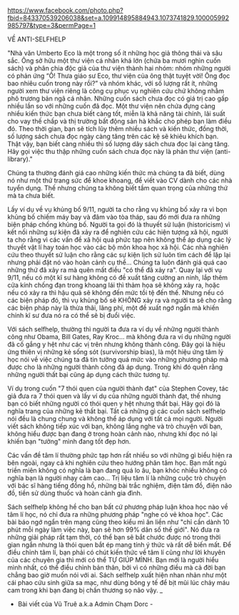 https://www.facebook.com/photo.php?fbid=843370539206038&set=a.109914895884943.1073741829.100005992985797&type=3&permPage=1

VỀ ANTI-SELFHELP

"Nhà văn Umberto Eco là một trong số ít những học giả thông thái và sâu sắc. Ông sở hữu một thư viện cá nhân khá lớn (chứa ba mươi nghìn cuốn sách) và phân chia độc giả của thư viện thành hai nhóm: nhóm những người có phản ứng “Ồ! Thưa giáo sư Eco, thư viện của ông thật tuyệt vời! Ông đọc bao nhiêu cuốn trong này rồi?” và nhóm khác, với số lượng rất ít, những người xem thư viện riêng là công cụ phục vụ nghiên cứu chứ không nhằm phô trương bản ngã cá nhân. Những cuốn sách chưa đọc có giá trị cao gấp nhiều lần so với những cuốn đã đọc. Một thư viện nên chứa đựng càng nhiều kiến thức bạn chưa biết càng tốt, miễn là khả năng tài chính, lãi suất cho vay thế chấp và thị trường bất động sản hà khắc cho phép bạn làm điều đó. Theo thời gian, bạn sẽ tích lũy thêm nhiều sách và kiến thức, đồng thời, số lượng sách chưa đọc ngày càng tăng trên các kệ sẽ khiêu khích bạn. Thật vậy, bạn biết càng nhiều thì số lượng dãy sách chưa đọc lại càng tăng. Hãy gọi việc thu thập những cuốn sách chưa đọc này là phản thư viện (anti-library)."

Chúng ta thường đánh giá cao những kiến thức mà chúng ta đã biết, dùng nó như một thứ trang sức để khoe khoang, để viết vào CV dành cho các nhà tuyển dụng. Thế nhưng chúng ta không biết tầm quan trọng của những thứ mà ta chưa biết.

Lấy ví dụ về vụ khủng bố 9/11, người ta cho rằng vụ khủng bố xảy ra vì bọn khủng bố chiếm máy bay và đâm vào tòa tháp, sau đó mới đưa ra những biện pháp chống khủng bố. Người ta gọi đó là thuyết sử luận (historicism) vì kết nối những sự kiện đã xảy ra để nghiên cứu các hiện tượng xã hội, người ta cho rằng vì các vấn đề xã hội quá phức tạp nên không thể áp dụng các lý thuyết vật lí hay toán học vào các bộ môn khoa học xã hội. Các nhà nghiên cứu theo thuyết sử luận cho rằng các sự kiện lịch sử luôn tìm cách để lặp lại nhưng phải đặt nó vào hoàn cảnh cụ thể... Chúng ta luôn đánh giá quá cao những thứ đã xảy ra mà quên mất điều "có thể đã xảy ra". Quay lại với vụ 9/11, nếu có một kĩ sư hàng không có đề xuất tăng cường an ninh, lắp thêm cửa kính chống đạn trong khoang lái thì thảm họa sẽ không xảy ra, hoặc nếu có xảy ra thì hậu quả sẽ không đến mức tồi tệ đến thế. Nhưng nếu có các biện pháp đó, thì vụ khủng bố sẽ KHÔNG xảy ra và người ta sẽ cho rằng các biện pháp này là thừa thãi, lãng phí, một đề xuất ngớ ngẩn mà khiến chính kĩ sư đưa nó ra có thể sẽ bị đuổi việc.

Với sách selfhelp, thường thì người ta đưa ra ví dụ về những người thành công như Obama, Bill Gates, Ray Kroc... mà không đưa ra ví dụ những người đã cố gắng y hệt như các vị trên nhưng không thành công. Đây gọi là hiệu ứng thiên vị những kẻ sống sót (survivorship bias), là một hiệu ứng tâm lý học nói về việc chúng ta đã tin tưởng quá mức vào những phương pháp mà được cho là những người thành công đã áp dụng. Trong khi đó quên rằng những người thất bại cũng áp dụng cách thức tương tự.

Ví dụ trong cuốn "7 thói quen của người thành đạt" của Stephen Covey, tác giả đưa ra 7 thói quen và lấy ví dụ của những người thành đạt, thế nhưng bạn có biết những người có thói quen y hệt nhưng thất bại. Hãy gọi đó là nghĩa trang của những kẻ thất bại. Tất cả những gì các cuốn sách selfhelp nói đều là chung chung và không thể áp dụng với tất cả mọi người. Người viết sách không tiếp xúc với bạn, không lắng nghe và trò chuyện với bạn, không hiểu được bạn đang ở trong hoàn cảnh nào, nhưng khi đọc nó lại khiến bạn "tưởng" mình đang tốt đẹp hơn.

Các vấn đề tâm lí thường phức tạp hơn rất nhiều so với những gì biểu hiện ra bên ngoài, ngay cả khi nghiên cứu theo hướng phân tâm học. Bạn mất ngủ triền miên không có nghĩa là bạn đang quá lo âu, bạn khóc nhiều không có nghĩa bạn là người nhạy cảm cao... Trị liệu tâm lí là những cuộc trò chuyện với bác sĩ hàng tiếng đồng hồ, những bài trắc nghiệm, điện tâm đồ, điện não đồ, tiền sử dùng thuốc và hoàn cảnh gia đình.

Sách selfhelp không hề cho bạn bất cứ phương pháp luận khoa học nào về tâm lí học, nó chỉ đưa ra những phương pháp "nghe có vẻ khoa học". Các bài báo ngớ ngẩn trên mạng cũng theo kiểu mì ăn liền như "chỉ cần dành 10 phút mỗi ngày làm việc này, bạn sẽ hơn 99% dân số thế giới". Nó đưa ra những giải pháp rất tạm thời, có thể bạn sẽ bắt chước được nó trong thời gian ngắn nhưng là thói quen bắt ép mang tính ý thức và rất dễ biến mất. Để điều chỉnh tâm lí, bạn phải có chút kiến thức về tâm lí cũng như lời khuyên của các chuyên gia thì mới có thể TỰ GIÚP MÌNH. Bạn mới là người hiểu mình nhất, có thể điều chỉnh bản thân, bởi vì có những điều mà cả đời bạn chẳng bao giờ muốn nói với ai. Sách selfhelp xuất hiện nhan nhản như một cái phao cứu sinh giữa sa mạc, như dùng bông y tế để bịt mũi lúc chảy máu cam trong khi bạn đang bị chấn thương sọ não vậy.
_
- Bài viết của Vũ Truê a.k.a Admin Chạm Dorc -